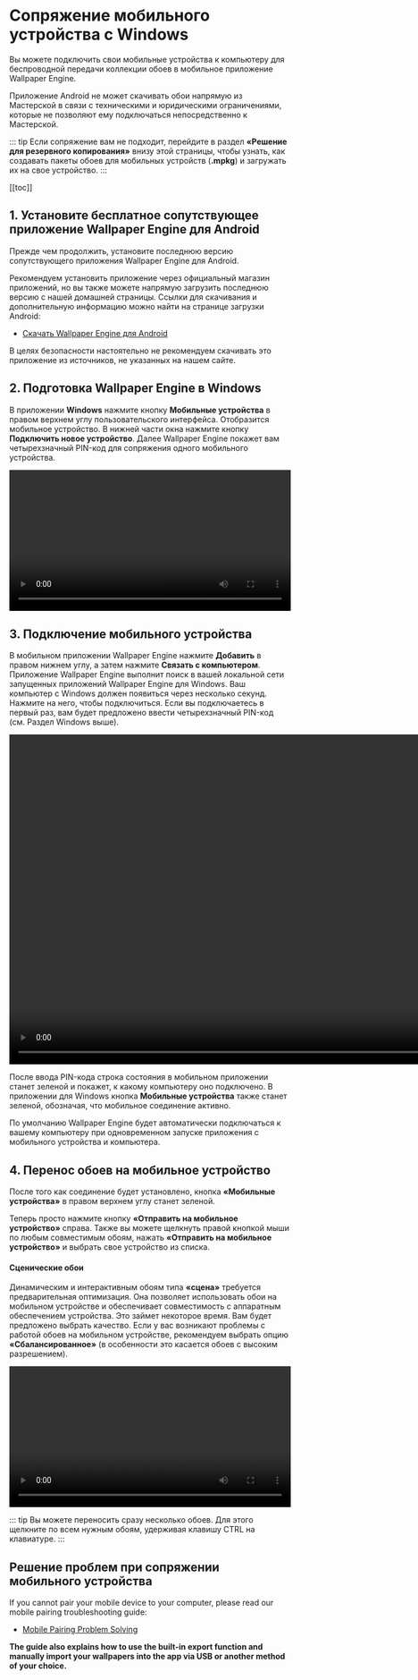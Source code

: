 # Сопряжение мобильного устройства с Windows

Вы можете подключить свои мобильные устройства к компьютеру для беспроводной передачи коллекции обоев в мобильное приложение Wallpaper Engine.

Приложение Android не может скачивать обои напрямую из Мастерской в связи с техническими и юридическими ограничениями, которые не позволяют ему подключаться непосредственно к Мастерской.

::: tip
Если сопряжение вам не подходит, перейдите в раздел **«Решение для резервного копирования»** внизу этой страницы, чтобы узнать, как создавать пакеты обоев для мобильных устройств (**.mpkg**) и загружать их на свое устройство.
:::

[[toc]]

## 1. Установите бесплатное сопутствующее приложение Wallpaper Engine для Android

Прежде чем продолжить, установите последнюю версию сопутствующего приложения Wallpaper Engine для Android.

Рекомендуем установить приложение через официальный магазин приложений, но вы также можете напрямую загрузить последнюю версию с нашей домашней страницы. Ссылки для скачивания и дополнительную информацию можно найти на странице загрузки Android:

* [Скачать Wallpaper Engine для Android](https://www.wallpaperengine.io/android/)

В целях безопасности настоятельно не рекомендуем скачивать это приложение из источников, не указанных на нашем сайте.

## 2. Подготовка Wallpaper Engine в Windows

В приложении **Windows** нажмите кнопку **Мобильные устройства** в правом верхнем углу пользовательского интерфейса. Отобразится мобильное устройство. В нижней части окна нажмите кнопку **Подключить новое устройство**. Далее Wallpaper Engine покажет вам четырехзначный PIN-код для сопряжения одного мобильного устройства.

<video width="100%" controls autoplay loop>
  <source src="/videos/mobile_pin.mp4" type="video/mp4">
  Ваш браузер не поддерживает воспроизведение видео.
</video>

## 3. Подключение мобильного устройства

В мобильном приложении Wallpaper Engine нажмите **Добавить** в правом нижнем углу, а затем нажмите **Связать с компьютером**. Приложение Wallpaper Engine выполнит поиск в вашей локальной сети запущенных приложений Wallpaper Engine для Windows. Ваш компьютер с Windows должен появиться через несколько секунд. Нажмите на него, чтобы подключиться. Если вы подключаетесь в первый раз, вам будет предложено ввести четырехзначный PIN-код (см. Раздел Windows выше).

<video height="590px" style="display:block;margin:0 auto;" controls autoplay loop>
  <source src="/videos/mobile_connect.mp4" type="video/mp4">
  Ваш браузер не поддерживает воспроизведение видео.
</video>

После ввода PIN-кода строка состояния в мобильном приложении станет зеленой и покажет, к какому компьютеру оно подключено. В приложении для Windows кнопка **Мобильные устройства** также станет зеленой, обозначая, что мобильное соединение активно.

По умолчанию Wallpaper Engine будет автоматически подключаться к вашему компьютеру при одновременном запуске приложения с мобильного устройства и компьютера.

## 4. Перенос обоев на мобильное устройство

После того как соединение будет установлено, кнопка **«Мобильные устройства»** в правом верхнем углу станет зеленой.

Теперь просто нажмите кнопку **«Отправить на мобильное устройство»** справа. Также вы можете щелкнуть правой кнопкой мыши по любым совместимым обоям, нажать **«Отправить на мобильное устройство»** и выбрать свое устройство из списка.

#### Сценические обои

Динамическим и интерактивным обоям типа **«сцена»** требуется предварительная оптимизация. Она позволяет использовать обои на мобильном устройстве и обеспечивает совместимость с аппаратным обеспечением устройства. Это займет некоторое время. Вам будет предложено выбрать качество. Если у вас возникают проблемы с работой обоев на мобильном устройстве, рекомендуем выбрать опцию **«Сбалансированное»** (в особенности это касается обоев с высоким разрешением).

<video width="100%" controls autoplay loop>
  <source src="/videos/mobile_transfer.mp4" type="video/mp4">
  Ваш браузер не поддерживает воспроизведение видео.
</video>

::: tip
Вы можете переносить сразу несколько обоев. Для этого щелкните по всем нужным обоям, удерживая клавишу CTRL на клавиатуре.
:::

## Решение проблем при сопряжении мобильного устройства

If you cannot pair your mobile device to your computer, please read our mobile pairing troubleshooting guide:

* [Mobile Pairing Problem Solving](/mobile/pairing-fixes)

**The guide also explains how to use the built-in export function and manually import your wallpapers into the app via USB or another method of your choice.**
